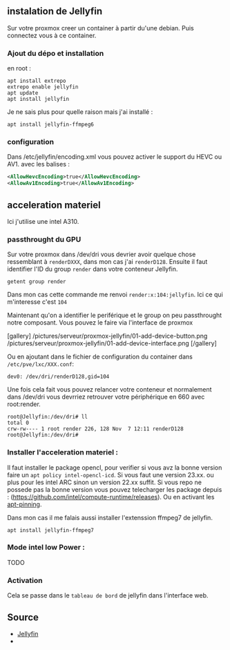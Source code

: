 ## instalation de Jellyfin
Sur votre proxmox creer un container à partir du'une debian. Puis connectez vous à ce container. 

### Ajout du dépo et installation
en root : 
~~~shell
apt install extrepo
extrepo enable jellyfin
apt update
apt install jellyfin
~~~

Je ne sais plus pour quelle raison mais j'ai installé :
~~~shell
apt install jellyfin-ffmpeg6
~~~

### configuration 
Dans /etc/jellyfin/encoding.xml vous pouvez activer le support du HEVC ou AV1. avec les balises :
~~~xml
<AllowHevcEncoding>true</AllowHevcEncoding>
<AllowAv1Encoding>true</AllowAv1Encoding>
~~~

## acceleration materiel 
Ici j'utilise une intel A310. 

### passthrought du GPU
Sur votre proxmox dans /dev/dri vous devrier avoir quelque chose ressemblant à `renderDXXX`, dans mon cas j'ai `renderD128`.
Ensuite il faut identifier l'ID du group `render` dans votre conteneur Jellyfin. 
~~~shell
getent group render
~~~
Dans mon cas cette commande me renvoi `render:x:104:jellyfin`. Ici ce qui m'interesse c'est `104`

Maintenant qu'on a identifier le periférique et le group on peu passthrought notre composant. 
Vous pouvez le faire via l'interface de proxmox

[gallery]
/pictures/serveur/proxmox-jellyfin/01-add-device-button.png
/pictures/serveur/proxmox-jellyfin/01-add-device-interface.png
[/gallery]

Ou en ajoutant dans le fichier de configuration du container dans `/etc/pve/lxc/XXX.conf`:
~~~shell
dev0: /dev/dri/renderD128,gid=104
~~~

Une fois cela fait vous pouvez relancer votre conteneur et normalement dans /dev/dri vous devrriez retrouver votre périphérique en 660 avec root:render. 
~~~shell
root@Jellyfin:/dev/dri# ll
total 0
crw-rw---- 1 root render 226, 128 Nov  7 12:11 renderD128
root@Jellyfin:/dev/dri# 
~~~

### Installer l'acceleration materiel :

Il faut installer le package opencl, pour verifier si vous avz la bonne version faire un `apt policy intel-opencl-icd`. Si vous faut une version 23.xx. ou plus pour les intel ARC sinon un version 22.xx suffit. Si vous repo ne possede pas la bonne version vous pouvez telecharger les package depuis : (https://github.com/intel/compute-runtime/releases). Ou en activant les [apt-pinning](http://jaqque.sbih.org/kplug/apt-pinning.html).

Dans mon cas il me falais aussi installer l'extenssion ffmpeg7 de jellyfin.
~~~shell
apt install jellyfin-ffmpeg7
~~~

### Mode intel low Power : 

TODO

### Activation

Cela se passe dans le `tableau de bord` de jellyfin dans l'interface web. 



## Source
* [Jellyfin](https://jellyfin.org/docs/general/administration/hardware-acceleration/)
* 

